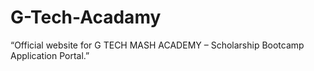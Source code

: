 # G-Tech-Acadamy
“Official website for G TECH MASH ACADEMY – Scholarship Bootcamp Application Portal.”
